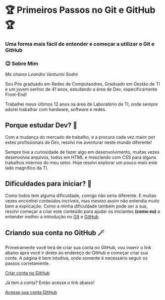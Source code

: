 # 🏆 Primeiros Passos no Git e GitHub 🏆

### Uma forma mais fácil de entender e começar a utilizar o Git e GitHub

### 😉 Sobre Mim 

*Me chamo Leandro Venturini Sodré*

Sou Pós graduado em Redes de Computaodres, Graduado em Gestão de TI e um jovem senhor de 41 anos, estudando a área de Dev, especificamente Front-End!

Trabalhei meus últimos 12 anos na área de Laboratório de TI, onde sempre adorei trabalhar com hardware, software e redes. 

## Porque estudar Dev? 🥶

Com a mudança do mercado de trabalho, e a procura cada vez maior por estes profissionais de Dev, resolvi me aventurar neste mundo diferente!

Sempre tive a curiosidade de fazer algo em desenvolvimento, muitas vezes desenvolvia arquivos, todos em HTML e mesclando com CSS para alguns trabalhos internos do meu setor. 
Hoje resolvi explorar um pouco mais este lado magnífico da TI.

## Dificuldades para iniciar? 🤬

Como todos tem alguma dificuldade, comigo não seria diferente. E muitas vezes encontrei conteúdos incríveis, mas mesmo assim não entendia muito bem a explicação.
Como a minha dificuldade também pode ser a sua, resolvi começar a criar este conteúdo para ajudar os iniciantes **(como eu)** a entender melhor a introdução no [GIt](https://git-scm.com/) e [GitHub](https://github.com/). 

## Criando sua conta no GitHub 🪄

Primeiramente você terá de criar sua conta no GitHub, vou inserir o link abaixo apra você ir direto ao endereço do GitHub e começar criar sua conta. A página é bem intuitiva, onde somente é necessário seguir os passos corretamente. 

[Criar conta no GitHub](https://github.com/signup?ref_cta=Sign+up&ref_loc=header+logged+out&ref_page=%2F&source=header-home)

Já tem a conta? Então acesse o link abaixo!

[Acesse sua conta GitHub](https://github.com/login)

